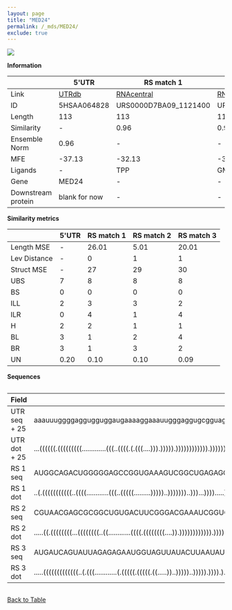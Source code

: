 ```yaml
---
layout: page
title: "MED24"
permalink: /_mds/MED24/
exclude: true
---
```




![](../../alns_9.28.22/aln_5HSAA064828_0.975.png?raw=true)


**Information**

| | 5'UTR       | RS match 1   | RS match 2  | RS match 3 |
| ---- | ----------- | ----------- | ----------- | ----------- |
| Link | <a href="http://utrdb.ba.itb.cnr.it/getutr/5HSAA064828/1" target="_blank" rel="noopener noreferrer">UTRdb</a>   | <a href="https://rnacentral.org/rna/URS0000D7BA09/1121400" target="_blank" rel="noopener noreferrer">RNAcentral</a>     |<a href="https://rnacentral.org/rna/URS0000D6792D/12908" target="_blank" rel="noopener noreferrer">RNAcentral</a>  | <a href="https://rnacentral.org/rna/URS0000ABA296/342451" target="_blank" rel="noopener noreferrer">RNAcentral</a>   |
| ID | 5HSAA064828     | URS0000D7BA09_1121400     | URS0000D6792D_12908     | URS0000ABA296_342451     |
| Length | 113     |  113    | 114   |  112    |
| Similarity | - | 0.96 | 0.97 | 0.96 |
| Ensemble Norm | 0.96 | - | - | - |
| MFE | -37.13 | -32.13 | -39.38 | -15.68 |
| Ligands | - | TPP | GMP | glycine |
| Gene | MED24 | - | - | - |
| Downstream protein | blank for now    |    -    | -  | - |


**Similarity metrics**

| | 5'UTR       | RS match 1   | RS match 2  | RS match 3 |
| ---- | ----------- | ----------- | ----------- | ----------- |
| Length MSE | - | 26.01 | 5.01 | 20.01 |
| Lev Distance | - | 0 | 1 | 1 |
| Struct MSE | - | 27 | 29 | 30 |
| UBS| 7 | 8 | 8 | 8 |
| BS | 0 | 0 | 0 | 0 |
| ILL | 2 | 3 | 3 | 2 |
| ILR | 0 | 4 | 1 | 4 |
| H | 2 | 2 | 1 | 1 |
| BL | 3 | 1 | 2 | 4 |
| BR | 3 | 1 | 3 | 2 |
| UN | 0.20 | 0.10 | 0.10 | 0.09 |

**Sequences**


<div style="overflow-x:auto;">

<table>
<colgroup>
<col width="30%" />
<col width="70%" />
</colgroup>
<thead>
<tr class="header">
<th>Field</th>
<th>Description</th>
</tr>
</thead>
<tbody>
<tr>
<td markdown="span">UTR seq + 25 </td>
<td markdown="span"> aaauuuggggaggugguggaugaaaaggaaauugggaggugcgguaggcuucuggccgccaccgcugccaccugcucagagugaaauaATGAAGGTGGTCAACCTGAAGCAAG </td>
</tr>
<tr>
<td markdown="span">UTR dot + 25  </td>
<td markdown="span"> ...((((((.(((((((((.............(((..((((.(.(((....))).))))).)))))))))))).))))))............((((.....))))........
</td>
</tr>


<tr>
<td markdown="span">RS 1 seq </td>
<td markdown="span"> AUGGCAGACUGGGGGAGCCGGUGAAAGUCGGCUGAGAGGAGGCUUAGUUUGUGCCUCGACUCCUGGAACCUGAUCCAGUUAAUUCUGGCGAAGGAAAGUCCUUUUUUUAUUUU
</td>
</tr>


<tr>
<td markdown="span">RS 1 dot </td>
<td markdown="span"> ..(.(((((((((((..((((............(((..(((((.........)))))..)))))))..)))...)))).....)))).)((((((...)))))).........
</td>
</tr>


<tr>
<td markdown="span">RS 2 seq </td>
<td markdown="span"> CGUAACGAGCGCGGCUGUGACUUCGGGACGAAAUCGGUCACCACGCCUUCGCGGCUCUUGAGUCUGCGAGGCGUCACCCGAAGUAGCCAAUGGUGAGACCGGCGCCCGGGAACG
</td>
</tr>


<tr>
<td markdown="span">RS 2 dot </td>
<td markdown="span"> .....((.((((((((...((((((((..((............((((.((((((((....)).)))))))))))).)))))))))))).............)))).))......
</td>
</tr>


<tr>
<td markdown="span">RS 3 seq </td>
<td markdown="span"> AUGAUCAGUAUUAGAGAGAAUGGUAGUUAUACUUAAUAUAACUUAACUUUAGUCCAUCGCCGAAGGUGCAAGUUUUUACGAAACUCUCAGGCAAAAGGAUAAUACUGUAACG
</td>
</tr>


<tr>
<td markdown="span">RS 3 dot </td>
<td markdown="span"> .....(((((((((((((..(.(((............(.(((((.(((((.((.....))..)))))..))))).)))).)..)))))...........)))))))).....
</td>
</tr>

</tbody>
</table>


</div>


[Back to Table](../../display)
